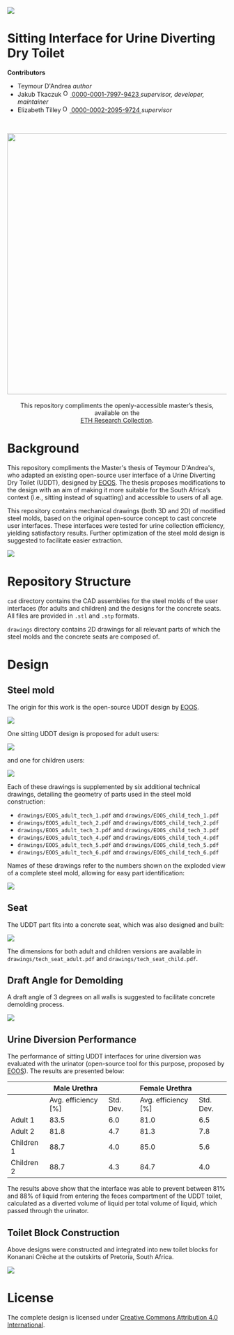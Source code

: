 <!-- badges: start -->
[![](https://img.shields.io/badge/License-CC_BY_4.0-lightgrey.svg)](https://creativecommons.org/licenses/by/4.0/)
<!-- badges: end -->

<h1> Sitting Interface for Urine Diverting Dry Toilet </h1>

<b>Contributors</b>  
- Teymour D'Andrea
</a> *author*  
- Jakub Tkaczuk <a href="https://orcid.org/0000-0001-7997-9423">
<img alt="ORCID logo" src="https://info.orcid.org/wp-content/uploads/2019/11/orcid_16x16.png" width="16" height="16" /> 0000-0001-7997-9423
</a> *supervisor, developer, maintainer*  
- Elizabeth Tilley <a href="https://orcid.org/0000-0002-2095-9724">
<img alt="ORCID logo" src="https://info.orcid.org/wp-content/uploads/2019/11/orcid_16x16.png" width="16" height="16" /> 0000-0002-2095-9724
</a> *supervisor*  

<br>
<p align="middle"> 
<img src="img/ETH_GHE_logo.svg" width=600>
<br><br>
This repository compliments the openly-accessible master’s thesis, available on the<br \>  
<a href="">ETH Research Collection</a>.
</p>

# Background

This repository compliments the Master's thesis of Teymour D'Andrea's, who adapted an existing open-source user interface of a Urine Diverting Dry Toilet (UDDT), designed by [EOOS](https://urinetrap.com/). The thesis proposes modifications to the design with an aim of making it more suitable for the South Africa’s context (i.e., sitting instead of squatting) and accessible to users of all age.

This repository contains mechanical drawings (both 3D and 2D) of modified steel molds, based on the original open-source concept to cast concrete user interfaces. These interfaces were tested for urine collection efficiency, yielding satisfactory results. Further optimization of the steel mold design is suggested to facilitate easier extraction.

![](img/molds_and_concrete.png)

# Repository Structure

`cad` directory contains the CAD assemblies for the steel molds of the user interfaces (for adults and children) and the designs for the concrete seats. All files are provided in `.stl` and `.stp` formats.

`drawings` directory contains 2D drawings for all relevant parts of which the steel molds and the concrete seats are composed of.

# Design

## Steel mold

The origin for this work is the open-source UDDT design by [EOOS](https://urinetrap.com/).

![](img/eoos_schematic.png)

One sitting UDDT design is proposed for adult users:

![](drawings/EOOS_adult_general_tech.png)

and one for children users:

![](drawings/EOOS_child_general_tech.png)

Each of these drawings is supplemented by six additional technical drawings, detailing the geometry of parts used in the steel mold construction:

- `drawings/EOOS_adult_tech_1.pdf` and `drawings/EOOS_child_tech_1.pdf`
- `drawings/EOOS_adult_tech_2.pdf` and `drawings/EOOS_child_tech_2.pdf`
- `drawings/EOOS_adult_tech_3.pdf` and `drawings/EOOS_child_tech_3.pdf`
- `drawings/EOOS_adult_tech_4.pdf` and `drawings/EOOS_child_tech_4.pdf`
- `drawings/EOOS_adult_tech_5.pdf` and `drawings/EOOS_child_tech_5.pdf`
- `drawings/EOOS_adult_tech_6.pdf` and `drawings/EOOS_child_tech_6.pdf`

Names of these drawings refer to the numbers shown on the exploded view of a complete steel mold, allowing for easy part identification:

![](drawings/exploded_view_with_names.png)

## Seat

The UDDT part fits into a concrete seat, which was also designed and built:

![](drawings/user_interface_over_seat.png)

The dimensions for both adult and children versions are available in `drawings/tech_seat_adult.pdf` and `drawings/tech_seat_child.pdf`.

## Draft Angle for Demolding

A draft angle of 3 degrees on all walls is suggested to facilitate concrete demolding process.

![](drawings/draft_angle_recommend.png)

## Urine Diversion Performance

The performance of sitting UDDT interfaces for urine diversion was evaluated with the urinator (open-source tool for this purpose, proposed by [EOOS](https://urinetrap.com/)). The results are presented below:

|            | Male Urethra        |          | Female Urethra      |          |
|------------|---------------------|----------|---------------------|----------|
|            | Avg. efficiency [%] | Std. Dev.| Avg. efficiency [%] | Std. Dev.|
| Adult 1    | 83.5                | 6.0      | 81.0                | 6.5      |
| Adult 2    | 81.8                | 4.7      | 81.3                | 7.8      |
| Children 1 | 88.7                | 4.0      | 85.0                | 5.6      |
| Children 2 | 88.7                | 4.3      | 84.7                | 4.0      |

The results above show that the interface was able to prevent between 81% and 88% of liquid from entering the feces compartment of the UDDT toilet, calculated as a diverted volume of liquid per total volume of liquid, which passed through the urinator.

## Toilet Block Construction

Above designs were constructed and integrated into new toilet blocks for Konanani Crèche at the outskirts of Pretoria, South Africa.

![](img/construction.png)

# License

The complete design is licensed under [Creative Commons Attribution 4.0 International](https://github.com/Global-Health-Engineering/sitting-UDDT/blob/main/LICENSE.md).
